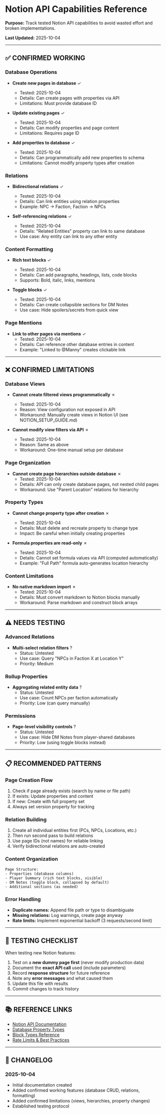 # Notion API Capabilities Reference

**Purpose:** Track tested Notion API capabilities to avoid wasted effort and broken implementations.

**Last Updated:** 2025-10-04

---

## ✅ CONFIRMED WORKING

### Database Operations
- **Create new pages in database** ✓
  - Tested: 2025-10-04
  - Details: Can create pages with properties via API
  - Limitations: Must provide database ID

- **Update existing pages** ✓
  - Tested: 2025-10-04
  - Details: Can modify properties and page content
  - Limitations: Requires page ID

- **Add properties to database** ✓
  - Tested: 2025-10-04
  - Details: Can programmatically add new properties to schema
  - Limitations: Cannot modify property types after creation

### Relations
- **Bidirectional relations** ✓
  - Tested: 2025-10-04
  - Details: Can link entities using relation properties
  - Example: NPC → Faction, Faction → NPCs

- **Self-referencing relations** ✓
  - Tested: 2025-10-04
  - Details: "Related Entities" property can link to same database
  - Use case: Any entity can link to any other entity

### Content Formatting
- **Rich text blocks** ✓
  - Tested: 2025-10-04
  - Details: Can add paragraphs, headings, lists, code blocks
  - Supports: Bold, italic, links, mentions

- **Toggle blocks** ✓
  - Tested: 2025-10-04
  - Details: Can create collapsible sections for DM Notes
  - Use case: Hide spoilers/secrets from quick view

### Page Mentions
- **Link to other pages via mentions** ✓
  - Tested: 2025-10-04
  - Details: Can reference other database entries in content
  - Example: "Linked to @Manny" creates clickable link

---

## ❌ CONFIRMED LIMITATIONS

### Database Views
- **Cannot create filtered views programmatically** ✗
  - Tested: 2025-10-04
  - Reason: View configuration not exposed in API
  - Workaround: Manually create views in Notion UI (see NOTION_SETUP_GUIDE.md)

- **Cannot modify view filters via API** ✗
  - Tested: 2025-10-04
  - Reason: Same as above
  - Workaround: One-time manual setup per database

### Page Organization
- **Cannot create page hierarchies outside database** ✗
  - Tested: 2025-10-04
  - Details: API can only create database pages, not nested child pages
  - Workaround: Use "Parent Location" relations for hierarchy

### Property Types
- **Cannot change property type after creation** ✗
  - Tested: 2025-10-04
  - Details: Must delete and recreate property to change type
  - Impact: Be careful when initially creating properties

- **Formula properties are read-only** ✗
  - Tested: 2025-10-04
  - Details: Cannot set formula values via API (computed automatically)
  - Example: "Full Path" formula auto-generates location hierarchy

### Content Limitations
- **No native markdown import** ✗
  - Tested: 2025-10-04
  - Details: Must convert markdown to Notion blocks manually
  - Workaround: Parse markdown and construct block arrays

---

## ⚠️ NEEDS TESTING

### Advanced Relations
- **Multi-select relation filters** ?
  - Status: Untested
  - Use case: Query "NPCs in Faction X at Location Y"
  - Priority: Medium

### Rollup Properties
- **Aggregating related entity data** ?
  - Status: Untested
  - Use case: Count NPCs per faction automatically
  - Priority: Low (can query manually)

### Permissions
- **Page-level visibility controls** ?
  - Status: Untested
  - Use case: Hide DM Notes from player-shared databases
  - Priority: Low (using toggle blocks instead)

---

## 📋 RECOMMENDED PATTERNS

### Page Creation Flow
1. Check if page already exists (search by name or file path)
2. If exists: Update properties and content
3. If new: Create with full property set
4. Always set version property for tracking

### Relation Building
1. Create all individual entities first (PCs, NPCs, Locations, etc.)
2. Then run second pass to build relations
3. Use page IDs (not names) for reliable linking
4. Verify bidirectional relations are auto-created

### Content Organization
```
Page Structure:
- Properties (database columns)
- Player Summary (rich text blocks, visible)
- DM Notes (toggle block, collapsed by default)
- Additional sections (as needed)
```

### Error Handling
- **Duplicate names:** Append file path or type to disambiguate
- **Missing relations:** Log warnings, create page anyway
- **Rate limits:** Implement exponential backoff (3 requests/second limit)

---

## 🔧 TESTING CHECKLIST

When testing new Notion features:
1. Test on a **new dummy page first** (never modify production data)
2. Document the **exact API call** used (include parameters)
3. Record **response structure** for future reference
4. Note any **error messages** and what caused them
5. Update this file with results
6. Commit changes to track history

---

## 📚 REFERENCE LINKS

- [Notion API Documentation](https://developers.notion.com/reference/intro)
- [Database Property Types](https://developers.notion.com/reference/property-object)
- [Block Types Reference](https://developers.notion.com/reference/block)
- [Rate Limits & Best Practices](https://developers.notion.com/reference/request-limits)

---

## 📝 CHANGELOG

### 2025-10-04
- Initial documentation created
- Added confirmed working features (database CRUD, relations, formatting)
- Added confirmed limitations (views, hierarchies, property changes)
- Established testing protocol
